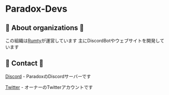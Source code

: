 # Paradox-Devs

## 🌟 About organizations 🌟

この組織は[Rumty](https://github/Rumty)が運営しています
主にDiscordBotやウェブサイトを開発しています

## 🌟 Contact 🌟

[Discord](https://discord.gg/ch4nge) - ParadoxのDiscordサーバーです

[Twitter](https://twitter.com/@Rumty_zZ) - オーナーのTwitterアカウントです
